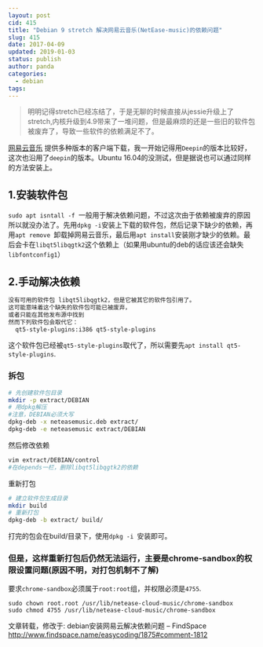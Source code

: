 ```yaml
---
layout: post
cid: 415
title: "Debian 9 stretch 解决网易云音乐(NetEase-music)的依赖问题"
slug: 415
date: 2017-04-09
updated: 2019-01-03
status: publish
author: panda
categories: 
  - debian
tags: 
---
```



>明明记得stretch已经冻结了，于是无聊的时候直接从jessie升级上了stretch,内核升级到4.9带来了一堆问题，但是最麻烦的还是一些旧的软件包被废弃了，导致一些软件的依赖满足不了。


<!--more-->

[网易云音乐][1] 提供多种版本的客户端下载，我一开始记得用`Deepin`的版本比较好，这次也沿用了`deepin`的版本。Ubuntu 16.04的没测试，但是据说也可以通过同样的方法安装上。

## 1.安装软件包
`sudo apt isntall -f `一般用于解决依赖问题，不过这次由于依赖被废弃的原因所以就没办法了。先用`dpkg -i`安装上下载的软件包，然后记录下缺少的依赖，再用`apt remove `卸载掉网易云音乐，最后用`apt install`安装刚才缺少的依赖。最后会卡在`libqt5libqgtk2`这个依赖上（如果用ubuntu的deb的话应该还会缺失`libfontconfig1`）

## 2.手动解决依赖
```bash
没有可用的软件包 libqt5libqgtk2，但是它被其它的软件包引用了。
这可能意味着这个缺失的软件包可能已被废弃，
或者只能在其他发布源中找到
然而下列软件包会取代它：
  qt5-style-plugins:i386 qt5-style-plugins
```
这个软件包已经被`qt5-style-plugins`取代了，所以需要先`apt install qt5-style-plugins`.

### 拆包
```bash
# 先创建软件包目录
mkdir -p extract/DEBIAN
# 用dpkg解压
#注意，DEBIAN必须大写
dpkg-deb -x neteasemusic.deb extract/
dpkg-deb -e neteasemusic extract/DEBIAN
```
然后修改依赖
```bash
vim extract/DEBIAN/control
#在depends一栏，删除libqt5libqgtk2的依赖
```
重新打包
```bash
# 建立软件包生成目录
mkdir build
# 重新打包
dpkg-deb -b extract/ build/
```
打完的包会在build/目录下，使用`dpkg -i `安装即可。

### 但是，这样重新打包后仍然无法运行，主要是chrome-sandbox的权限设置问题(原因不明，对打包机制不了解)
要求`chrome-sandbox`必须属于`root:root`组，并权限必须是`4755`.
```
sudo chown root.root /usr/lib/netease-cloud-music/chrome-sandbox 
sudo chmod 4755 /usr/lib/netease-cloud-music/chrome-sandbox
```

文章转载，修改于:
debian安装网易云解决依赖问题 – FindSpace http://www.findspace.name/easycoding/1875#comment-1812

  [1]: https://music.163.com/#/download